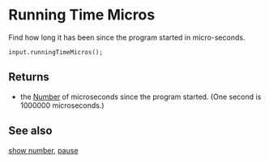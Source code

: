# Running Time Micros

Find how long it has been since the program started in micro-seconds.

```sig
input.runningTimeMicros();
```

## Returns

* the [Number](/types/number) of microseconds since the program started. (One second is 1000000 microseconds.)

## See also

[show number](/reference/basic/show-number), [pause](/reference/basic/pause)
